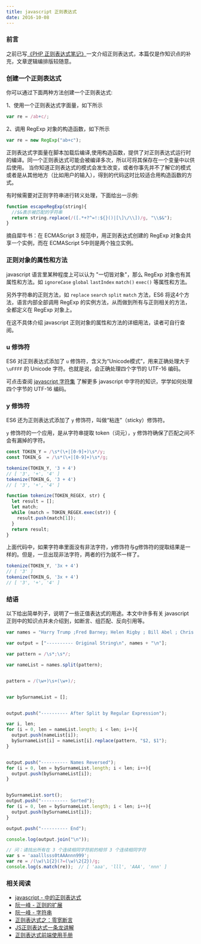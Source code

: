 ```yaml
---
title: javascript 正则表达式
date: 2016-10-08
---
```


### 前言

之前已写[《PHP 正则表达式笔记》](http://avilang.me/2016/PHP%20%E6%AD%A3%E5%88%99%E8%A1%A8%E8%BE%BE%E5%BC%8F%E7%AC%94%E8%AE%B0/)一文介绍正则表达式，本篇仅是作知识点的补充，文章逻辑编排版较随意。

### 创建一个正则表达式

你可以通过下面两种方法创建一个正则表达式:

1、使用一个正则表达式字面量，如下所示

```js
var re = /ab+c/;
```

2、调用 RegExp 对象的构造函数，如下所示

```js
var re = new RegExp("ab+c");
```

正则表达式字面量在脚本加载后编译,使用构造函数，提供了对正则表达式运行时的编译。同一个正则表达式可能会被编译多次，所以可将其保存在一个变量中以供后使用。
当你知道正则表达式的模式会发生改变，或者你事先并不了解它的模式或者是从其他地方（比如用户的输入），得到的代码这时比较适合用构造函数的方式。

有时候需要对正则字符串进行转义处理，下面给出一示例:

```js
function escapeRegExp(string){
  //$&表示被匹配的字符串
  return string.replace(/([.*+?^=!:${}()|[\]\/\\])/g, "\\$&");
}
```

摘自犀牛书：在 ECMAScript 3 规范中，用正则表达式创建的 RegExp 对象会共享一个实例，而在 ECMAScript 5中则是两个独立实例。

### 正则对象的属性和方法

javascript 语言里某种程度上可以认为 "一切皆对象"，那么 RegExp 对象也有其属性和方法。如 `ignoreCase` `global` `lastIndex` `match()` `exec()` 等属性和方法。

另外字符串的正则方法，如 `replace` `search` `split` `match` 方法，ES6 将这4个方法，语言内部全部调用 RegExp 的实例方法，从而做到所有与正则相关的方法，全都定义在 RegExp 对象上。

在这不具体介绍 javascript 正则对象的属性和方法的详细用法，读者可自行查阅。

### u 修饰符

ES6 对正则表达式添加了 `u` 修饰符，含义为“Unicode模式”，用来正确处理大于 `\uFFFF` 的 Unicode 字符。也就是说，会正确处理四个字节的 UTF-16 编码。

可点击查阅 [javascript 字符集](http://javascript.ruanyifeng.com/grammar/string.html#toc5) 了解更多 javascript 中字符的知识，学学如何处理四个字节的 UTF-16 编码。

### y 修饰符

ES6 还为正则表达式添加了 `y` 修饰符，叫做“粘连”（sticky）修饰符。

`y` 修饰符的一个应用，是从字符串提取 token（词元），`y` 修饰符确保了匹配之间不会有漏掉的字符。

```js
const TOKEN_Y = /\s*(\+|[0-9]+)\s*/y;
const TOKEN_G  = /\s*(\+|[0-9]+)\s*/g;

tokenize(TOKEN_Y, '3 + 4')
// [ '3', '+', '4' ]
tokenize(TOKEN_G, '3 + 4')
// [ '3', '+', '4' ]

function tokenize(TOKEN_REGEX, str) {
  let result = [];
  let match;
  while (match = TOKEN_REGEX.exec(str)) {
    result.push(match[1]);
  }
  return result;
}
```

上面代码中，如果字符串里面没有非法字符，y修饰符与g修饰符的提取结果是一样的。但是，一旦出现非法字符，两者的行为就不一样了。

```js
tokenize(TOKEN_Y, '3x + 4')
// [ '3' ]
tokenize(TOKEN_G, '3x + 4')
// [ '3', '+', '4' ]
```

### 结语

以下给出简单列子，说明了一些正值表达式的用途。本文中许多有关 javascript 正则中的知识点并未介绍到，如断言、组匹配、反向引用等。

```js
var names = "Harry Trump ;Fred Barney; Helen Rigby ; Bill Abel ; Chris Hand ";

var output = ["---------- Original String\n", names + "\n"];

var pattern = /\s*;\s*/;

var nameList = names.split(pattern);


pattern = /(\w+)\s+(\w+)/;


var bySurnameList = [];


output.push("---------- After Split by Regular Expression");

var i, len;
for (i = 0, len = nameList.length; i < len; i++){
  output.push(nameList[i]);
  bySurnameList[i] = nameList[i].replace(pattern, "$2, $1");
}


output.push("---------- Names Reversed");
for (i = 0, len = bySurnameList.length; i < len; i++){
  output.push(bySurnameList[i]);
}


bySurnameList.sort();
output.push("---------- Sorted");
for (i = 0, len = bySurnameList.length; i < len; i++){
  output.push(bySurnameList[i]);
}

output.push("---------- End");

console.log(output.join("\n"));
```

```js
// 问：请找出所有在 3 个连续相同字符前的相邻 3 个连续相同字符
var s = 'aaalllsss0tAAAnnn999';
var re = /(\w)\1{2}(?=(\w)\2{2})/g;
console.log(s.match(re));  // [ 'aaa', 'lll', 'AAA', 'nnn' ]
```

### 相关阅读

- [javascript - 中的正则表达式](https://developer.mozilla.org/zh-CN/docs/Web/JavaScript/Guide/Regular_Expressions)
- [阮一峰 - 正则的扩展](http://es6.ruanyifeng.com/#docs/regex)
- [阮一峰 - 字符串](http://javascript.ruanyifeng.com/grammar/string.html)
- [正则表达式之：零宽断言](http://fxck.it/post/50558232873)
- [JS正则表达式一条龙讲解](https://segmentfault.com/a/1190000008088937)
- [正则表达式前端使用手册](http://louiszhai.github.io/2016/06/13/regexp/)